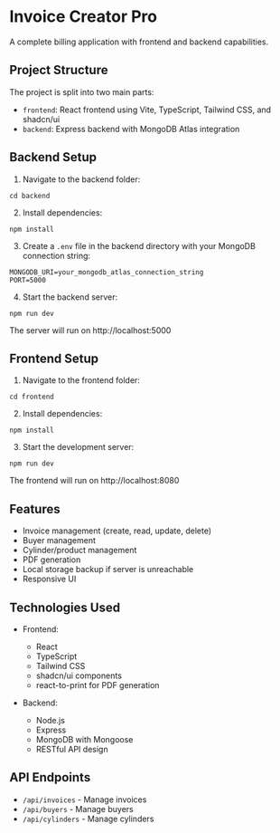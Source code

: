 
# Invoice Creator Pro

A complete billing application with frontend and backend capabilities.

## Project Structure

The project is split into two main parts:
- `frontend`: React frontend using Vite, TypeScript, Tailwind CSS, and shadcn/ui
- `backend`: Express backend with MongoDB Atlas integration

## Backend Setup

1. Navigate to the backend folder:
```
cd backend
```

2. Install dependencies:
```
npm install
```

3. Create a `.env` file in the backend directory with your MongoDB connection string:
```
MONGODB_URI=your_mongodb_atlas_connection_string
PORT=5000
```

4. Start the backend server:
```
npm run dev
```

The server will run on http://localhost:5000

## Frontend Setup

1. Navigate to the frontend folder:
```
cd frontend
```

2. Install dependencies:
```
npm install
```

3. Start the development server:
```
npm run dev
```

The frontend will run on http://localhost:8080

## Features

- Invoice management (create, read, update, delete)
- Buyer management
- Cylinder/product management
- PDF generation
- Local storage backup if server is unreachable
- Responsive UI

## Technologies Used

- Frontend:
  - React
  - TypeScript
  - Tailwind CSS
  - shadcn/ui components
  - react-to-print for PDF generation

- Backend:
  - Node.js
  - Express
  - MongoDB with Mongoose
  - RESTful API design

## API Endpoints

- `/api/invoices` - Manage invoices
- `/api/buyers` - Manage buyers
- `/api/cylinders` - Manage cylinders
